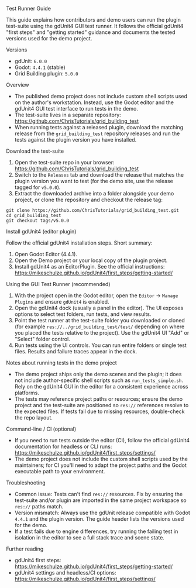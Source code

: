 Test Runner Guide

This guide explains how contributors and demo users can run the plugin test-suite using the gdUnit4 GUI test runner. It follows the official gdUnit4 "first steps" and "getting started" guidance and documents the tested versions used for the demo project.

Versions
- gdUnit: `6.0.0`
- Godot: `4.4.1` (stable)
- Grid Building plugin: `5.0.0`

Overview

- The published demo project does not include custom shell scripts used on the author's workstation. Instead, use the Godot editor and the gdUnit4 GUI test interface to run tests in the demo.
- The test-suite lives in a separate repository: https://github.com/ChrisTutorials/grid_building_test
- When running tests against a released plugin, download the matching release from the `grid_building_test` repository releases and run the tests against the plugin version you have installed.

Download the test-suite

1. Open the test-suite repo in your browser: https://github.com/ChrisTutorials/grid_building_test
2. Switch to the `Releases` tab and download the release that matches the plugin version you want to test (for the demo site, use the release tagged for `v5.0.0`).
3. Extract the downloaded archive into a folder alongside your demo project, or clone the repository and checkout the release tag:

```
git clone https://github.com/ChrisTutorials/grid_building_test.git
cd grid_building_test
git checkout tags/v5.0.0
```

Install gdUnit4 (editor plugin)

Follow the official gdUnit4 installation steps. Short summary:

1. Open Godot Editor (4.4.1).
2. Open the Demo project or your local copy of the plugin project.
3. Install gdUnit4 as an EditorPlugin. See the official instructions: https://mikeschulze.github.io/gdUnit4/first_steps/getting-started/

Using the GUI Test Runner (recommended)

1. With the project open in the Godot editor, open the `Editor` → `Manage Plugins` and ensure `gdUnit4` is enabled.
2. Open the gdUnit4 dock (usually a panel in the editor). The UI exposes options to select test folders, run tests, and view results.
3. Point the test runner at the test-suite folder you downloaded or cloned (for example `res://../grid_building_test/test/` depending on where you placed the tests relative to the project). Use the gdUnit4 UI "Add" or "Select" folder control.
4. Run tests using the UI controls. You can run entire folders or single test files. Results and failure traces appear in the dock.

Notes about running tests in the demo project

- The demo project ships only the demo scenes and the plugin; it does not include author-specific shell scripts such as `run_tests_simple.sh`. Rely on the gdUnit4 GUI in the editor for a consistent experience across platforms.
- The tests may reference project paths or resources; ensure the demo project and the test-suite are positioned so `res://` references resolve to the expected files. If tests fail due to missing resources, double-check the repo layout.

Command-line / CI (optional)

- If you need to run tests outside the editor (CI), follow the official gdUnit4 documentation for headless or CLI runs: https://mikeschulze.github.io/gdUnit4/first_steps/settings/
- The demo project does not include the custom shell scripts used by the maintainers; for CI you'll need to adapt the project paths and the Godot executable path to your environment.

Troubleshooting

- Common issue: Tests can't find `res://` resources. Fix by ensuring the test-suite and/or plugin are imported in the same project workspace so `res://` paths match.
- Version mismatch: Always use the gdUnit release compatible with Godot `4.4.1` and the plugin version. The guide header lists the versions used for the demo.
- If a test fails due to engine differences, try running the failing test in isolation in the editor to see a full stack trace and scene state.

Further reading

- gdUnit4 first steps: https://mikeschulze.github.io/gdUnit4/first_steps/getting-started/
- gdUnit4 settings and headless/CI options: https://mikeschulze.github.io/gdUnit4/first_steps/settings/
